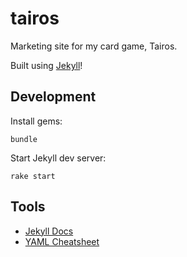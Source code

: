# tairos

Marketing site for my card game, Tairos.

Built using [Jekyll](https://jekyllrb.com/)!

## Development

Install gems:

```
bundle
```

Start Jekyll dev server:

```
rake start
```

## Tools

- [Jekyll Docs]([docs](https://jekyllrb.com/docs/))
- [YAML Cheatsheet](https://gist.github.com/roachhd/779fa77e9b90fe945b0c)
